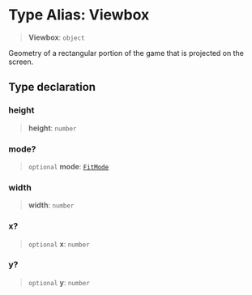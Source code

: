 # Type Alias: Viewbox

> **Viewbox**: `object`

Geometry of a rectangular portion of the game that is projected on the screen.

## Type declaration

### height

> **height**: `number`

### mode?

> `optional` **mode**: [`FitMode`](/api/type-aliases/FitMode)

### width

> **width**: `number`

### x?

> `optional` **x**: `number`

### y?

> `optional` **y**: `number`
